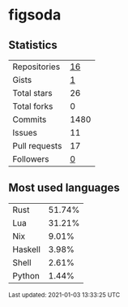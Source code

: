 # figsoda


## Statistics

<table>
    <tr>
        <td>Repositories</td>
        <td><a href="https://github.com/figsoda?tab=repositories">16</a></td>
    </tr>
    <tr>
        <td>Gists</td>
        <td><a href="https://gist.github.com/figsoda">1</a></td>
    </tr>
    <tr>
        <td>Total stars</td>
        <td>26</td>
    </tr>
    <tr>
        <td>Total forks</td>
        <td>0</td>
    </tr>
    <tr>
        <td>Commits</td>
        <td>1480</td>
    </tr>
    <tr>
        <td>Issues</td>
        <td>11</td>
    </tr>
    <tr>
        <td>Pull requests</td>
        <td>17</td>
    </tr>
    <tr>
        <td>Followers</td>
        <td><a href="https://github.com/figsoda?tab=followers">0</a></td>
    </tr>
</table>


## Most used languages

<table>
<tr><td>Rust</td><td>51.74%</td></tr>
<tr><td>Lua</td><td>31.21%</td></tr>
<tr><td>Nix</td><td>9.01%</td></tr>
<tr><td>Haskell</td><td>3.98%</td></tr>
<tr><td>Shell</td><td>2.61%</td></tr>
<tr><td>Python</td><td>1.44%</td></tr>
</table>


<sub>Last updated: 2021-01-03 13:33:25 UTC</sub>
